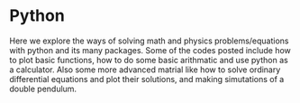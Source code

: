 # Python
Here we explore the ways of solving math and physics problems/equations with python and its many packages. Some of the codes posted include how to plot basic functions, how to do some basic arithmatic and use python as a calculator. Also some more advanced matrial like how to solve ordinary differential equations and plot their solutions, and making simutations of a double pendulum.  
